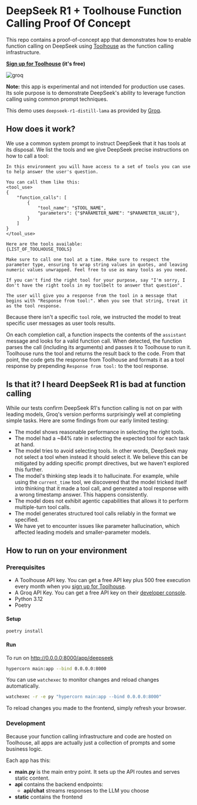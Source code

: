 # DeepSeek R1 + Toolhouse Function Calling Proof Of Concept

This repo contains a proof-of-concept app that demonstrates how to enable function calling on DeepSeek using [Toolhouse](https://app.toolhouse.ai) as the function calling infrastructure.

**[Sign up for Toolhouse](https://toolhouse.ai) (it's free)**

![groq](https://github.com/user-attachments/assets/1ab7d578-6048-424d-9949-c7af160fdf32)


**Note:** this app is experimental and not intended for production use cases. Its sole purpose is to demonstrate DeepSeek's ability to leverage function calling using common prompt techniques.

This demo uses `deepseek-r1-distill-lama` as provided by [Groq](https://console.groq.com?utm_source=toolhouse).

## How does it work?

We use a common system prompt to instruct DeepSeek that it has tools at its disposal. We list the tools and we give DeepSeek precise instructions on how to call a tool:

```
In this environment you will have access to a set of tools you can use to help answer the user's question.

You can call them like this:
<tool_use>
{
    "function_calls": [
        {
            "tool_name": "$TOOL_NAME",
            "parameters": {"$PARAMETER_NAME": "$PARAMETER_VALUE"},
        }
    ]
}
</tool_use>

Here are the tools available:
{LIST_OF_TOOLHOUSE_TOOLS}

Make sure to call one tool at a time. Make sure to respect the parameter type, ensuring to wrap string values in quotes, and leaving numeric values unwrapped. Feel free to use as many tools as you need.

If you can't find the right tool for your purpose, say "I'm sorry, I don't have the right tools in my toolbelt to answer that question".

The user will give you a response from the tool in a message that begins with "Response from tool:". When you see that string, treat it as the tool response.
```

Because there isn't a specific `tool` role, we instructed the model to treat specific user messages as user tools results.

On each completion call, a function inspects the contents of the `assistant` message and looks for a valid function call. When detected, the function parses the call (including its arguments) and passes it to Toolhouse to run it. Toolhouse runs the tool and returns the result back to the code. From that point, the code gets the response from Toolhouse and formats it as a tool response by prepending `Response from tool:` to the tool response.

## Is that it? I heard DeepSeek R1 is bad at function calling

While our tests confirm DeepSeek R1's function calling is not on par with leading models, Groq's version performs surprisingly well at completing simple tasks. Here are some findings from our early limited testing:

- The model shows reasonable performance in selecting the right tools. 
- The model had a ~84% rate in selecting the expected tool for each task at hand.
- The model tries to avoid selecting tools. In other words, DeepSeek may not select a tool when instead it should select it. We believe this can be mitigated by adding specific prompt directives, but we haven't explored this further.
- The model's thinking step leads it to hallucinate. For example, while using the `current_time` tool, we discovered that the model tricked itself into thinking that it made a tool call, and generated a tool response with a wrong timestamp answer. This happens consistently.
- The model does not exhibit agentic capabilities that allows it to perform multiple-turn tool calls.
- The model generates structured tool calls reliably in the format we specified.
- We have yet to encounter issues like parameter hallucination, which affected leading models and smaller-parameter models.


## How to run on your environment

### Prerequisites

- A Toolhouse API key. You can get a free API key plus 500 free execution every month when you [sign up for Toolhouse](https://app.toolhouse.ai).
- A Groq API Key. You can get a free API key on their [developer console](https://console.groq.com?utm_source=toolhouse).
- Python 3.12
- Poetry

#### Setup

```bash
poetry install
```

#### Run

To run on http://0.0.0.0:8000/app/deepseek

```bash
hypercorn main:app --bind 0.0.0.0:8000
```

You can use `watchexec` to monitor changes and reload changes automatically.

```bash
watchexec -r -e py "hypercorn main:app --bind 0.0.0.0:8000"
```

To reload changes you made to the frontend, simply refresh your browser.

### Development

Because your function calling infrastructure and code are hosted on Toolhouse, all apps are actually just a collection of prompts and some business logic.

Each app has this:

- **main.py** is the main entry point. It sets up the API routes and serves static content.
- **api** contains the backend endpoints:
  - **api/chat** streams responses to the LLM you choose
- **static** contains the frontend
